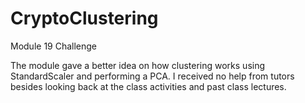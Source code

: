 # CryptoClustering
 
Module 19 Challenge

The module gave a better idea on how clustering works using StandardScaler and performing a PCA. I received no help from tutors besides looking back at the class activities and past class lectures.  
